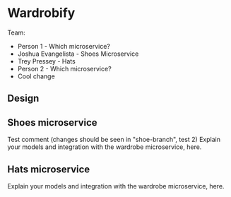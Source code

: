 # Wardrobify

Team:

* Person 1 - Which microservice?
* Joshua Evangelista - Shoes Microservice
* Trey Pressey - Hats
* Person 2 - Which microservice?
* Cool change

## Design

## Shoes microservice
Test comment (changes should be seen in "shoe-branch", test 2)
Explain your models and integration with the wardrobe
microservice, here.

## Hats microservice

Explain your models and integration with the wardrobe
microservice, here.
